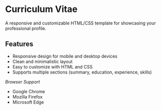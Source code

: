 # Curriculum Vitae

A responsive and customizable HTML/CSS template for showcasing your professional profile.

## Features

* Responsive design for mobile and desktop devices
* Clean and minimalistic layout
* Easy to customize with HTML and CSS
* Supports multiple sections (summary, education, experience, skills)

*Browser Support*

- Google Chrome
- Mozilla Firefox
- Microsoft Edge
